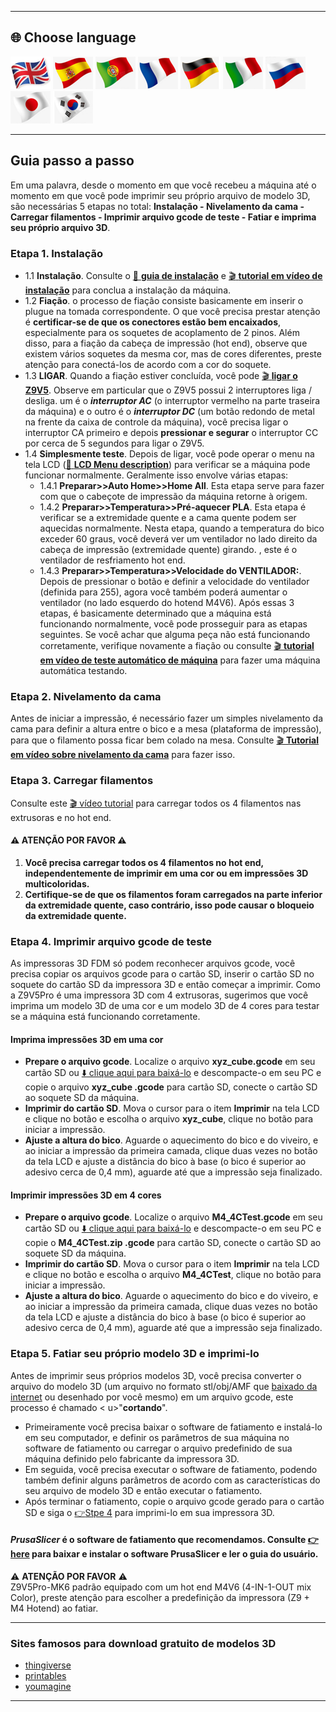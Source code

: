 [LCD_MENU]: https://github.com/ZONESTAR3D/Z9/tree/main/Z9V5/Z9V5-MK6/LCDMENU_Description.md
[PRUSA_SLICER]: https://github.com/ZONESTAR3D/Slicing-Guide/tree/master/PrusaSlicer

----
## <a id="choose-language">:globe_with_meridians: Choose language </a>
[![](../lanpic/EN.png)](./step_by_step.md)
[![](../lanpic/ES.png)](./step_by_step-es.md)
[![](../lanpic/PT.png)](./step_by_step-pt.md)
[![](../lanpic/FR.png)](./step_by_step-fr.md)
[![](../lanpic/DE.png)](./step_by_step-de.md)
[![](../lanpic/IT.png)](./step_by_step-it.md)
[![](../lanpic/RU.png)](./step_by_step-ru.md)
[![](../lanpic/JP.png)](./step_by_step-jp.md)
[![](../lanpic/KR.png)](./step_by_step-kr.md)

----
## Guia passo a passo
Em uma palavra, desde o momento em que você recebeu a máquina até o momento em que você pode imprimir seu próprio arquivo de modelo 3D, são necessárias 5 etapas no total: **Instalação - Nivelamento da cama - Carregar filamentos - Imprimir arquivo gcode de teste - Fatiar e imprima seu próprio arquivo 3D**.

### <a id ="A1">Etapa 1. Instalação</a>
- 1.1 **Instalação**. Consulte o [:book: **guia de instalação**](./1.Installation/Installation.md) e [:clapper: **tutorial em vídeo de instalação**](https://youtu.be/pdr8nLl3T3w) para conclua a instalação da máquina.
- 1.2 **Fiação**. o processo de fiação consiste basicamente em inserir o plugue na tomada correspondente. O que você precisa prestar atenção é **certificar-se de que os conectores estão bem encaixados**, especialmente para os soquetes de acoplamento de 2 pinos. Além disso, para a fiação da cabeça de impressão (hot end), observe que existem vários soquetes da mesma cor, mas de cores diferentes, preste atenção para conectá-los de acordo com a cor do soquete.
- 1.3 **LIGAR**. Quando a fiação estiver concluída, você pode [:clapper: **ligar o Z9V5**](https://youtu.be/xTlMHtxkGoY). Observe em particular que o Z9V5 possui 2 interruptores liga / desliga. um é o ***interruptor AC*** (o interruptor vermelho na parte traseira da máquina) e o outro é o ***interruptor DC*** (um botão redondo de metal na frente da caixa de controle da máquina), você precisa ligar o interruptor CA primeiro e depois **pressionar e segurar** o interruptor CC por cerca de 5 segundos para ligar o Z9V5.
- 1.4 **Simplesmente teste**. Depois de ligar, você pode operar o menu na tela LCD ([:book: **LCD Menu description**](./2.Operation/LCDMENU_Description.md)) para verificar se a máquina pode funcionar normalmente. Geralmente isso envolve várias etapas:
   - 1.4.1 **Preparar>>Auto Home>>Home All**. Esta etapa serve para fazer com que o cabeçote de impressão da máquina retorne à origem.
   - 1.4.2 **Preparar>>Temperatura>>Pré-aquecer PLA**. Esta etapa é verificar se a extremidade quente e a cama quente podem ser aquecidas normalmente. Nesta etapa, quando a temperatura do bico exceder 60 graus, você deverá ver um ventilador no lado direito da cabeça de impressão (extremidade quente) girando. , este é o ventilador de resfriamento hot end.
   - 1.4.3 **Preparar>>Temperatura>>Velocidade do VENTILADOR:**. Depois de pressionar o botão e definir a velocidade do ventilador (definida para 255), agora você também poderá aumentar o ventilador (no lado esquerdo do hotend M4V6).
   Após essas 3 etapas, é basicamente determinado que a máquina está funcionando normalmente, você pode prosseguir para as etapas seguintes. Se você achar que alguma peça não está funcionando corretamente, verifique novamente a fiação ou consulte [:clapper: **tutorial em vídeo de teste automático de máquina**](https://youtu.be/Mf92BlmKA0A) para fazer uma máquina automática testando.

### <a id ="A2">Etapa 2. Nivelamento da cama</a>
Antes de iniciar a impressão, é necessário fazer um simples nivelamento da cama para definir a altura entre o bico e a mesa (plataforma de impressão), para que o filamento possa ficar bem colado na mesa. Consulte [:clapper: **Tutorial em vídeo sobre nivelamento da cama**](https://youtu.be/nxzB7ho1kNo) para fazer isso.

### <a id ="A3">Etapa 3. Carregar filamentos</a>
Consulte este [:clapper: vídeo tutorial](https://youtu.be/KZQdL7Rgy1s) para carregar todos os 4 filamentos nas extrusoras e no hot end.
#### :warning: ATENÇÃO POR FAVOR :warning:
1. **Você precisa carregar todos os 4 filamentos no hot end, independentemente de imprimir em uma cor ou em impressões 3D multicoloridas.**
2. **Certifique-se de que os filamentos foram carregados na parte inferior da extremidade quente, caso contrário, isso pode causar o bloqueio da extremidade quente.**

### <a id ="A4">Etapa 4. Imprimir arquivo gcode de teste</a>
As impressoras 3D FDM só podem reconhecer arquivos gcode, você precisa copiar os arquivos gcode para o cartão SD, inserir o cartão SD no soquete do cartão SD da impressora 3D e então começar a imprimir.
Como a Z9V5Pro é uma impressora 3D com 4 extrusoras, sugerimos que você imprima um modelo 3D de uma cor e um modelo 3D de 4 cores para testar se a máquina está funcionando corretamente.
#### Imprima impressões 3D em uma cor
- **Prepare o arquivo gcode**. Localize o arquivo **xyz_cube.gcode** em seu cartão SD ou [:arrow_down: clique aqui para baixá-lo](./3.Test_gcode/xyz_cube.zip) e descompacte-o em seu PC e copie o arquivo **xyz_cube .gcode** para cartão SD, conecte o cartão SD ao soquete SD da máquina.
- **Imprimir do cartão SD**. Mova o cursor para o item **Imprimir** na tela LCD e clique no botão e escolha o arquivo **xyz_cube**, clique no botão para iniciar a impressão.
- **Ajuste a altura do bico**. Aguarde o aquecimento do bico e do viveiro, e ao iniciar a impressão da primeira camada, clique duas vezes no botão da tela LCD e ajuste a distância do bico à base (o bico é superior ao adesivo cerca de 0,4 mm), aguarde até que a impressão seja finalizado.
#### Imprimir impressões 3D em 4 cores
- **Prepare o arquivo gcode**. Localize o arquivo **M4_4CTest.gcode** em seu cartão SD ou [:arrow_down: clique aqui para baixá-lo](./3.Test_gcode/M4_4CTest.zip) e descompacte-o em seu PC e copie o **M4_4CTest.zip .gcode** para cartão SD, conecte o cartão SD ao soquete SD da máquina.
- **Imprimir do cartão SD**. Mova o cursor para o item **Imprimir** na tela LCD e clique no botão e escolha o arquivo **M4_4CTest**, clique no botão para iniciar a impressão.
- **Ajuste a altura do bico**. Aguarde o aquecimento do bico e do viveiro, e ao iniciar a impressão da primeira camada, clique duas vezes no botão da tela LCD e ajuste a distância do bico à base (o bico é superior ao adesivo cerca de 0,4 mm), aguarde até que a impressão seja finalizado.

### <a id ="A5">Etapa 5. Fatiar seu próprio modelo 3D e imprimi-lo</a>
Antes de imprimir seus próprios modelos 3D, você precisa converter o arquivo do modelo 3D (um arquivo no formato stl/obj/AMF que [baixado da internet](#A6) ou desenhado por você mesmo) em um arquivo gcode, este processo é chamado < u>"**cortando**"</u>.
- Primeiramente você precisa baixar o software de fatiamento e instalá-lo em seu computador, e definir os parâmetros de sua máquina no software de fatiamento ou carregar o arquivo predefinido de sua máquina definido pelo fabricante da impressora 3D.
- Em seguida, você precisa executar o software de fatiamento, podendo também definir alguns parâmetros de acordo com as características do seu arquivo de modelo 3D e então executar o fatiamento.
- Após terminar o fatiamento, copie o arquivo gcode gerado para o cartão SD e siga o [:point_right:Stpe 4](#A4) para imprimi-lo em sua impressora 3D.
#### *PrusaSlicer* é o software de fatiamento que recomendamos. Consulte [:point_right:here][PRUSA_SLICER] para baixar e instalar o software PrusaSlicer e ler o guia do usuário.
:warning: **ATENÇÃO POR FAVOR** :warning:     
Z9V5Pro-MK6 padrão equipado com um hot end M4V6 (4-IN-1-OUT mix Color), preste atenção para escolher a predefinição da impressora (Z9 + M4 Hotend) ao fatiar.

----
### <a id ="A6">Sites famosos para download gratuito de modelos 3D</a>
- [thingiverse](https://www.thingiverse.com/)  
- [printables](https://www.printables.com/)  
- [youmagine](https://www.youmagine.com/)   
----